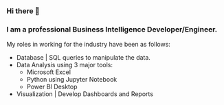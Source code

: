 ### Hi there 👋
### I am a professional Business Intelligence Developer/Engineer.

My roles in working for the industry have been as follows:
  * Database | SQL queries to manipulate the data.
  * Data Analysis using 3 major tools:
    * Microsoft Excel
    * Python using Jupyter Notebook
    * Power BI Desktop
  * Visualization | Develop Dashboards and Reports

